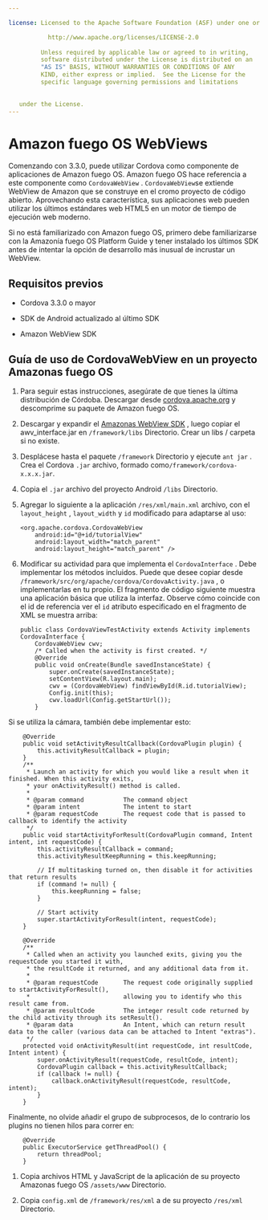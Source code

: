 ```yaml
---

license: Licensed to the Apache Software Foundation (ASF) under one or more contributor license agreements. See the NOTICE file distributed with this work for additional information regarding copyright ownership. The ASF licenses this file to you under the Apache License, Version 2.0 (the "License"); you may not use this file except in compliance with the License. You may obtain a copy of the License at

           http://www.apache.org/licenses/LICENSE-2.0
    
         Unless required by applicable law or agreed to in writing,
         software distributed under the License is distributed on an
         "AS IS" BASIS, WITHOUT WARRANTIES OR CONDITIONS OF ANY
         KIND, either express or implied.  See the License for the
         specific language governing permissions and limitations
    

   under the License.
---
```


# Amazon fuego OS WebViews

Comenzando con 3.3.0, puede utilizar Cordova como componente de aplicaciones de Amazon fuego OS. Amazon fuego OS hace referencia a este componente como `CordovaWebView` . `CordovaWebView`se extiende WebView de Amazon que se construye en el cromo proyecto de código abierto. Aprovechando esta característica, sus aplicaciones web pueden utilizar los últimos estándares web HTML5 en un motor de tiempo de ejecución web moderno.

Si no está familiarizado con Amazon fuego OS, primero debe familiarizarse con la Amazonía fuego OS Platform Guide y tener instalado los últimos SDK antes de intentar la opción de desarrollo más inusual de incrustar un WebView.

## Requisitos previos

*   Cordova 3.3.0 o mayor

*   SDK de Android actualizado al último SDK

*   Amazon WebView SDK

## Guía de uso de CordovaWebView en un proyecto Amazonas fuego OS

1.  Para seguir estas instrucciones, asegúrate de que tienes la última distribución de Córdoba. Descargar desde [cordova.apache.org][1] y descomprime su paquete de Amazon fuego OS.

2.  Descargar y expandir el [Amazonas WebView SDK][2] , luego copiar el awv_interface.jar en `/framework/libs` Directorio. Crear un libs / carpeta si no existe.

3.  Desplácese hasta el paquete `/framework` Directorio y ejecute `ant jar` . Crea el Cordova `.jar` archivo, formado como`/framework/cordova-x.x.x.jar`.

4.  Copia el `.jar` archivo del proyecto Android `/libs` Directorio.

5.  Agregar lo siguiente a la aplicación `/res/xml/main.xml` archivo, con el `layout_height` , `layout_width` y `id` modificado para adaptarse al uso:
    
        <org.apache.cordova.CordovaWebView
            android:id="@+id/tutorialView"
            android:layout_width="match_parent"
            android:layout_height="match_parent" />
        

6.  Modificar su actividad para que implementa el `CordovaInterface` . Debe implementar los métodos incluidos. Puede que desee copiar desde `/framework/src/org/apache/cordova/CordovaActivity.java` , o implementarlas en tu propio. El fragmento de código siguiente muestra una aplicación básica que utiliza la interfaz. Observe cómo coincide con el id de referencia ver el `id` atributo especificado en el fragmento de XML se muestra arriba:
    
        public class CordovaViewTestActivity extends Activity implements CordovaInterface {
            CordovaWebView cwv;
            /* Called when the activity is first created. */
            @Override
            public void onCreate(Bundle savedInstanceState) {
                super.onCreate(savedInstanceState);
                setContentView(R.layout.main);
                cwv = (CordovaWebView) findViewById(R.id.tutorialView);
                Config.init(this);
                cwv.loadUrl(Config.getStartUrl());
            }
        

 [1]: http://cordova.apache.org
 [2]: https://developer.amazon.com/sdk/fire/IntegratingAWV.html#installawv

Si se utiliza la cámara, también debe implementar esto:

        @Override
        public void setActivityResultCallback(CordovaPlugin plugin) {
            this.activityResultCallback = plugin;
        }
        /**
         * Launch an activity for which you would like a result when it finished. When this activity exits,
         * your onActivityResult() method is called.
         *
         * @param command           The command object
         * @param intent            The intent to start
         * @param requestCode       The request code that is passed to callback to identify the activity
         */
        public void startActivityForResult(CordovaPlugin command, Intent intent, int requestCode) {
            this.activityResultCallback = command;
            this.activityResultKeepRunning = this.keepRunning;
    
            // If multitasking turned on, then disable it for activities that return results
            if (command != null) {
                this.keepRunning = false;
            }
    
            // Start activity
            super.startActivityForResult(intent, requestCode);
        }
    
        @Override
        /**
         * Called when an activity you launched exits, giving you the requestCode you started it with,
         * the resultCode it returned, and any additional data from it.
         *
         * @param requestCode       The request code originally supplied to startActivityForResult(),
         *                          allowing you to identify who this result came from.
         * @param resultCode        The integer result code returned by the child activity through its setResult().
         * @param data              An Intent, which can return result data to the caller (various data can be attached to Intent "extras").
         */
        protected void onActivityResult(int requestCode, int resultCode, Intent intent) {
            super.onActivityResult(requestCode, resultCode, intent);
            CordovaPlugin callback = this.activityResultCallback;
            if (callback != null) {
                callback.onActivityResult(requestCode, resultCode, intent);
            }
        }
    

Finalmente, no olvide añadir el grupo de subprocesos, de lo contrario los plugins no tienen hilos para correr en:

        @Override
        public ExecutorService getThreadPool() {
            return threadPool;
        }
    

1.  Copia archivos HTML y JavaScript de la aplicación de su proyecto Amazonas fuego OS `/assets/www` Directorio.

2.  Copia `config.xml` de `/framework/res/xml` a de su proyecto `/res/xml` Directorio.